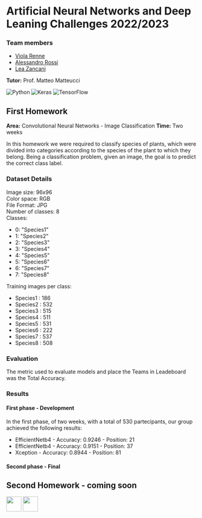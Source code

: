 # Artificial Neural Networks and Deep Leaning Challenges 2022/2023

### Team members
* [Viola Renne](https://github.com/viols-code)
* [Alessandro Rossi]()
* [Lea Zancani]()

**Tutor:** Prof. Matteo Matteucci  

![Python](https://img.shields.io/badge/python-3776AB?logo=python&logoColor=ffdd65&style=for-the-badge&logoWidth=)
![Keras](https://img.shields.io/badge/keras-3776AB?logo=keras&style=for-the-badge&logoWidth=)
![TensorFlow](https://img.shields.io/badge/tensorflow-3776AB?logo=tensorflow&style=for-the-badge&logoWidth=)

## First Homework
**Area:** Convolutional Neural Networks - Image Classification
**Time:** Two weeks

In this homework we were required to classify species of plants, which were divided into categories according to the species of the plant to which they belong. Being a classification problem, given an image, the goal is to predict the correct class label.

### Dataset Details
Image size: 96x96  
Color space: RGB  
File Format: JPG  
Number of classes: 8  
Classes:
- 0: "Species1"
- 1: "Species2"
- 2: "Species3"
- 3: "Species4"
- 4: "Species5"
- 5: "Species6"
- 6: "Species7"
- 7: "Species8"

Training images per class:
- Species1 : 186
- Species2 : 532
- Species3 : 515
- Species4 : 511
- Species5 : 531
- Species6 : 222
- Species7 : 537
- Species8 : 508


### Evaluation
The metric used to evaluate models and place the Teams in Leadeboard was the Total Accuracy.

### Results
#### First phase - Development
In the first phase, of two weeks, with a total of 530 partecipants, our group achieved the following results:
- EfficientNetb4 - Accuracy: 0.9246  - Position: 21
- EfficientNetb4 - Accuracy: 0.9151 - Position: 37
- Xception - Accuracy: 0.8944 - Position: 81

#### Second phase - Final

## Second Homework - coming soon


<img src="https://cdn.jsdelivr.net/gh/devicons/devicon/icons/python/python-original-wordmark.svg" width="40"/> <img src="https://cdn.jsdelivr.net/gh/devicons/devicon/icons/tensorflow/tensorflow-original.svg" width="40"/>
